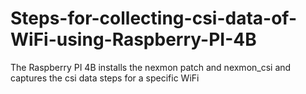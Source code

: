 # Steps-for-collecting-csi-data-of-WiFi-using-Raspberry-PI-4B
The Raspberry PI 4B installs the nexmon patch and nexmon_csi and captures the csi data steps for a specific WiFi
